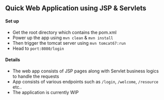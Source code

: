 ## Quick Web Application using JSP & Servlets

#### Set up 

- Get the root directory which contains the pom.xml
- Power up the app using `mvn clean` & `mvn install`
- Then trigger the tomcat server using `mvn tomcat67:run`
- Head to `port:8080/login`

#### Details 

- The web app consists of JSP pages along with Servlet business logics to handle the requests
- App consists of various endpoints such as `/login`, `/welcome`, `/resource` etc..
- The application is currently WIP